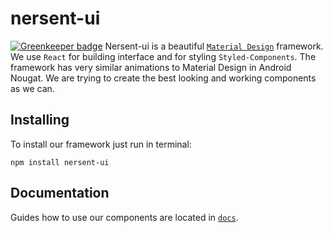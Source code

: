 # nersent-ui

[![Greenkeeper badge](https://badges.greenkeeper.io/nersent/nersent-ui.svg)](https://greenkeeper.io/)
Nersent-ui is a beautiful [`Material Design`](https://nodejs.org/en/) framework. We use `React` for building interface and for styling `Styled-Components`. The framework has very similar animations to Material Design in Android Nougat. We are trying to create the best looking and working components as we can.

## Installing
To install our framework just run in terminal:
```
npm install nersent-ui
```

## Documentation
Guides how to use our components are located in [`docs`](docs).